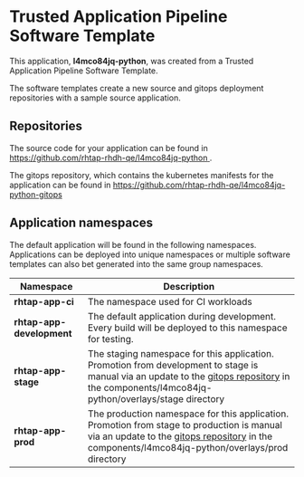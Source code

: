 # Trusted Application Pipeline Software Template

This application, **l4mco84jq-python**, was created from a Trusted Application Pipeline Software Template.

The software templates create a new source and gitops deployment repositories with a sample source application. 

## Repositories

The source code for your application can be found in [https://github.com/rhtap-rhdh-qe/l4mco84jq-python ](https://github.com/rhtap-rhdh-qe/l4mco84jq-python ).
 
The gitops repository, which contains the kubernetes manifests for the application can be found in 
[https://github.com/rhtap-rhdh-qe/l4mco84jq-python-gitops ](https://github.com/rhtap-rhdh-qe/l4mco84jq-python-gitops ) 

## Application namespaces 

The default application will be found in the following namespaces. Applications can be deployed into unique namespaces or multiple software templates can also bet generated into the same group namespaces.  

|  Namespace   |  Description   |  
| -------- | -------- |
| **rhtap-app-ci** | The namespace used for CI workloads |
| **rhtap-app-development** | The default application during development. Every build will be deployed to this namespace for testing. |
| **rhtap-app-stage** | The staging namespace for this application. Promotion from development to stage is manual via an update to the [gitops repository](https://github.com/rhtap-rhdh-qe/l4mco84jq-python-gitops ) in the components/l4mco84jq-python/overlays/stage directory |
| **rhtap-app-prod** | The production namespace for this application. Promotion from stage to production is manual via an update to the [gitops repository](https://github.com/rhtap-rhdh-qe/l4mco84jq-python-gitops ) in the components/l4mco84jq-python/overlays/prod directory |